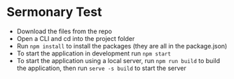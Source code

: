 # Sermonary Test

- Download the files from the repo
- Open a CLI and cd into the project folder
- Run `npm install` to install the packages (they are all in the package.json)
- To start the application in development run `npm start` 
- To start the application using a local server, run `npm run build` to build the application, then run `serve -s build` to start the server
